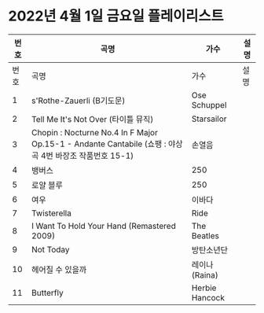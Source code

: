# 2022년 4월 1일 금요일 플레이리스트

| 번호 | 곡명 | 가수 | 설명 |
|------|------|------|------|
| 번호 | 곡명 | 가수 | 설명 |
| 1 | s'Rothe-Zauerli (B기도문) | Ose Schuppel |  |
| 2 | Tell Me It's Not Over (타이틀 뮤직) | Starsailor |  |
| 3 | Chopin : Nocturne No.4 In F Major Op.15-1 - Andante Cantabile (쇼팽 : 야상곡 4번 바장조 작품번호 15-1) | 손열음 |  |
| 4 | 뱅버스 | 250 |  |
| 5 | 로얄 블루 | 250 |  |
| 6 | 여우 | 이바다 |  |
| 7 | Twisterella | Ride |  |
| 8 | I Want To Hold Your Hand (Remastered 2009) | The Beatles |  |
| 9 | Not Today | 방탄소년단 |  |
| 10 | 헤어질 수 있을까 | 레이나 (Raina) |  |
| 11 | Butterfly | Herbie Hancock |  |
